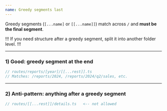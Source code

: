 ```yaml
---
name: Greedy segments last
---
```


Greedy segments (`[...name]` or `[[...name]]`) match across `/` and **must be the final segment**.

!!!
If you need structure after a greedy segment, split it into another folder level.
!!!

---

### 1) Good: greedy segment at the end

```ts
// routes/reports/[year]/[[...rest]].ts
// Matches: /reports/2024, /reports/2024/q2/sales, etc.
```

---

### 2) Anti-pattern: anything after a greedy segment

```ts
// routes/[[...rest]]/details.ts   <-- not allowed
```
